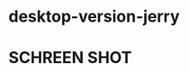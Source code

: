 # desktop-version-jerry
# SCHREEN SHOT
<img scr="images1/main_sreen.PNG" width="100" >
<img scr="images1/user_info.PNG" width="100">
